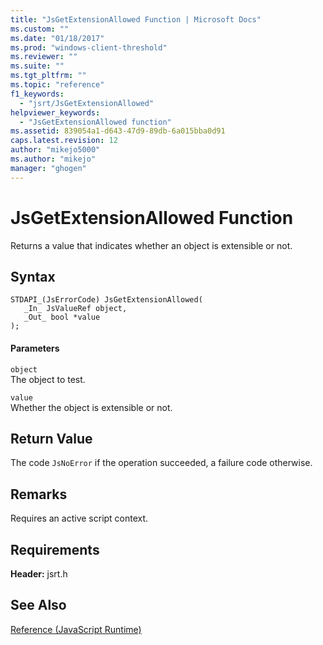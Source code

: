 ```yaml
---
title: "JsGetExtensionAllowed Function | Microsoft Docs"
ms.custom: ""
ms.date: "01/18/2017"
ms.prod: "windows-client-threshold"
ms.reviewer: ""
ms.suite: ""
ms.tgt_pltfrm: ""
ms.topic: "reference"
f1_keywords: 
  - "jsrt/JsGetExtensionAllowed"
helpviewer_keywords: 
  - "JsGetExtensionAllowed function"
ms.assetid: 839054a1-d643-47d9-89db-6a015bba0d91
caps.latest.revision: 12
author: "mikejo5000"
ms.author: "mikejo"
manager: "ghogen"
---
```

# JsGetExtensionAllowed Function
Returns a value that indicates whether an object is extensible or not.  
  
## Syntax  
  
```  
STDAPI_(JsErrorCode) JsGetExtensionAllowed(  
   _In_ JsValueRef object,  
   _Out_ bool *value  
);  
```  
  
#### Parameters  
 `object`  
 The object to test.  
  
 `value`  
 Whether the object is extensible or not.  
  
## Return Value  
 The code `JsNoError` if the operation succeeded, a failure code otherwise.  
  
## Remarks  
 Requires an active script context.  
  
## Requirements  
 **Header:** jsrt.h  
  
## See Also  
 [Reference (JavaScript Runtime)](../chakra-hosting/reference-javascript-runtime.md)